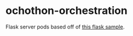 # ochothon-orchestration

Flask server pods based off of [this flask sample](https://github.com/opaugam/marathon-ec2-flask-sample).